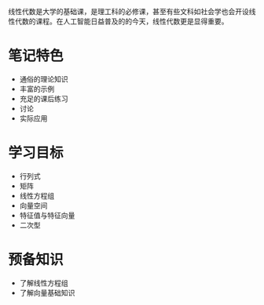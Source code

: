 线性代数是大学的基础课，是理工科的必修课，甚至有些文科如社会学也会开设线性代数的课程。在人工智能日益普及的的今天，线性代数更是显得重要。

# 笔记特色

- 通俗的理论知识
- 丰富的示例
- 充足的课后练习
- 讨论
- 实际应用

# 学习目标

- 行列式
- 矩阵
- 线性方程组
- 向量空间
- 特征值与特征向量
- 二次型

# 预备知识

- 了解线性方程组
- 了解向量基础知识

​                                                                                          
